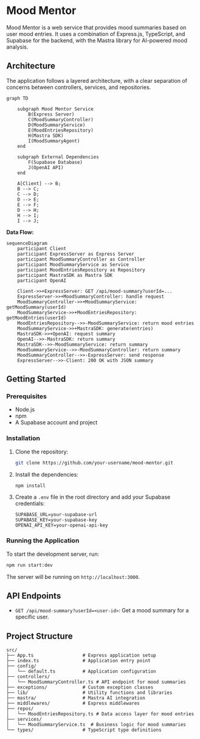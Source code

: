 # Mood Mentor

Mood Mentor is a web service that provides mood summaries based on user mood entries. It uses a combination of Express.js, TypeScript, and Supabase for the backend, with the Mastra library for AI-powered mood analysis.

## Architecture

The application follows a layered architecture, with a clear separation of concerns between controllers, services, and repositories.

```mermaid
graph TD

    subgraph Mood Mentor Service
        B(Express Server)
        C(MoodSummaryController)
        D(MoodSummaryService)
        E(MoodEntriesRepository)
        H(Mastra SDK)
        I(MoodSummaryAgent)
    end

    subgraph External Dependencies
        F(Supabase Database)
        J(OpenAI API)
    end

    A[Client] --> B;
    B --> C;
    C --> D;
    D --> E;
    E --> F;
    D --> H;
    H --> I;
    I --> J;
```

**Data Flow:**

```mermaid
sequenceDiagram
    participant Client
    participant ExpressServer as Express Server
    participant MoodSummaryController as Controller
    participant MoodSummaryService as Service
    participant MoodEntriesRepository as Repository
    participant MastraSDK as Mastra SDK
    participant OpenAI

    Client->>+ExpressServer: GET /api/mood-summary?userId=...
    ExpressServer->>+MoodSummaryController: handle request
    MoodSummaryController->>+MoodSummaryService: getMoodSummary(userId)
    MoodSummaryService->>+MoodEntriesRepository: getMoodEntries(userId)
    MoodEntriesRepository-->>-MoodSummaryService: return mood entries
    MoodSummaryService->>+MastraSDK: generate(entries)
    MastraSDK->>+OpenAI: request summary
    OpenAI-->>-MastraSDK: return summary
    MastraSDK-->>-MoodSummaryService: return summary
    MoodSummaryService-->>-MoodSummaryController: return summary
    MoodSummaryController-->>-ExpressServer: send response
    ExpressServer-->>-Client: 200 OK with JSON summary
```

## Getting Started

### Prerequisites

- Node.js
- npm
- A Supabase account and project

### Installation

1.  Clone the repository:
    ```bash
    git clone https://github.com/your-username/mood-mentor.git
    ```
2.  Install the dependencies:
    ```bash
    npm install
    ```
3.  Create a `.env` file in the root directory and add your Supabase credentials:
    ```
    SUPABASE_URL=your-supabase-url
    SUPABASE_KEY=your-supabase-key
    OPENAI_API_KEY=your-openai-api-key
    ```

### Running the Application

To start the development server, run:

```bash
npm run start:dev
```

The server will be running on `http://localhost:3000`.

## API Endpoints

- `GET /api/mood-summary?userId=<user-id>`: Get a mood summary for a specific user.

## Project Structure

```
src/
├── App.ts                  # Express application setup
├── index.ts                # Application entry point
├── config/
│   └── default.ts          # Application configuration
├── controllers/
│   └── MoodSummaryController.ts # API endpoint for mood summaries
├── exceptions/             # Custom exception classes
├── lib/                    # Utility functions and libraries
├── mastra/                 # Mastra AI integration
├── middlewares/            # Express middlewares
├── repos/
│   └── MoodEntriesRepository.ts # Data access layer for mood entries
├── services/
│   └── MoodSummaryService.ts  # Business logic for mood summaries
└── types/                  # TypeScript type definitions
```
